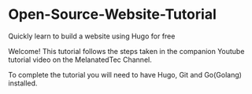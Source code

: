 # Open-Source-Website-Tutorial
Quickly learn to build a website using Hugo for free

Welcome! This tutorial follows the steps taken in the companion Youtube tutorial video on the MelanatedTec Channel.

To complete the tutorial you will need to have Hugo, Git and Go(Golang) installed. 

